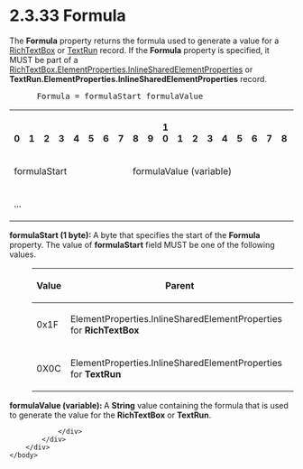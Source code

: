<html dir="LTR" xmlns:mshelp="http://msdn.microsoft.com/mshelp" xmlns:ddue="http://ddue.schemas.microsoft.com/authoring/2003/5" xmlns:xlink="http://www.w3.org/1999/xlink" xmlns:tool="http://www.microsoft.com/tooltip">
    <head>
        <meta http-equiv="Content-Type" content="text/html; CHARSET=utf-8"></meta>
        <meta name="save" content="history"></meta>
        <title>2.3.33 Formula</title>
        <xml>
            <mshelp:toctitle title="2.3.33 Formula"></mshelp:toctitle>
            <mshelp:rltitle title="[MS-RPL]: Formula"></mshelp:rltitle>
            <mshelp:keyword index="A" term="f400b13f-a0d4-4621-a3bc-6c41f5e7dda6"></mshelp:keyword>
            <mshelp:attr name="DCSext.ContentType" value="open specification"></mshelp:attr>
            <mshelp:attr name="AssetID" value="f400b13f-a0d4-4621-a3bc-6c41f5e7dda6"></mshelp:attr>
            <mshelp:attr name="TopicType" value="kbRef"></mshelp:attr>
            <mshelp:attr name="DCSext.Title" value="[MS-RPL]: Formula" />
        </xml>
    </head>
    <body>
        <div id="header">
            <h1 class="heading">2.3.33 Formula</h1>
        </div>
        <div id="mainSection">
            <div id="mainBody">
                <div id="allHistory" class="saveHistory"></div>
                <div id="sectionSection0" class="section" name="collapseableSection">
                    

<p>The <b>Formula</b> property returns the formula used to
generate a value for a <a href="e1999254-e8d4-4998-8ef5-00e0991ab9c7.md">RichTextBox</a>
or <a href="d27cece2-1118-4553-9c3d-2b46180055ec.md">TextRun</a> record. If
the <b>Formula</b> property is specified, it MUST be part of a <a href="23d76278-cee5-45ee-a361-a9d94d6d3300.md">RichTextBox.ElementProperties.InlineSharedElementProperties</a>
or <b>TextRun.ElementProperties.InlineSharedElementProperties</b>
record.           </p>

<dl>
<dd>
<div><pre> Formula = formulaStart formulaValue
</pre></div>
</dd></dl>

<table>
 <tr>
  <th><p><br>0</p></th>
  <th><p><br>1</p></th>
  <th><p><br>2</p></th>
  <th><p><br>3</p></th>
  <th><p><br>4</p></th>
  <th><p><br>5</p></th>
  <th><p><br>6</p></th>
  <th><p><br>7</p></th>
  <th><p><br>8</p></th>
  <th><p><br>9</p></th>
  <th><p>1<br>0</p></th>
  <th><p><br>1</p></th>
  <th><p><br>2</p></th>
  <th><p><br>3</p></th>
  <th><p><br>4</p></th>
  <th><p><br>5</p></th>
  <th><p><br>6</p></th>
  <th><p><br>7</p></th>
  <th><p><br>8</p></th>
  <th><p><br>9</p></th>
  <th><p>2<br>0</p></th>
  <th><p><br>1</p></th>
  <th><p><br>2</p></th>
  <th><p><br>3</p></th>
  <th><p><br>4</p></th>
  <th><p><br>5</p></th>
  <th><p><br>6</p></th>
  <th><p><br>7</p></th>
  <th><p><br>8</p></th>
  <th><p><br>9</p></th>
  <th><p>3<br>0</p></th>
  <th><p><br>1</p></th>
 </tr>
 <tr>
  <td colspan="8">
  <p>formulaStart</p>
  </td>
  <td colspan="24">
  <p>formulaValue
  (variable)</p>
  </td>
 </tr>
 <tr>
  <td colspan="32">
  <p>...</p>
  </td>
 </tr>
</table>

<p><b>formulaStart (1 byte): </b>A byte that specifies
the start of the <b>Formula</b> property. The value of <b>formulaStart</b>
field MUST be one of the following values.</p>

<dl>
<dd>
<table>
 <thead>
  <tr>
   <th>
   <p>Value</p>
   </th>
   <th>
   <p>Parent</p>
   </th>
  </tr>
 </thead>
 <tr>
  <td>
  <p>0x1F</p>
  </td>
  <td>
  <p>ElementProperties.InlineSharedElementProperties for <b>RichTextBox</b></p>
  </td>
 </tr>
 <tr>
  <td>
  <p>0X0C</p>
  </td>
  <td>
  <p>ElementProperties.InlineSharedElementProperties for <b>TextRun</b></p>
  </td>
 </tr>
</table>
</dd></dl>

<p><b>formulaValue (variable): </b>A <b>String</b> value
containing the formula that is used to generate the value for the <b>RichTextBox</b>
or <b>TextRun</b>.</p>


                </div>
            </div>
        </div>
    </body>
</html>